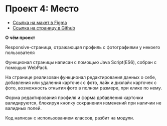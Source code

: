 # Проект 4: Место

* [Ссылка на макет в Figma](https://www.figma.com/file/StZjf8HnoeLdiXS7dYrLAh/JavaScript.-Sprint-4)
* [Ссылка на страницу в Github](https://valeria-panda.github.io/mesto/)

**О чём проект**

Responsive-страница, отражающая профиль с фотографиями у некоего пользователя

Функционал страницы написан с помощью Java Script(ES6), собран с помощью WebPack.

На странице реализован функционал редактирования данных о себе, добавления или удаления карточек с фото,
лайк и дизлайк карточек с фото, возможность откытия фото в полном размере, при клике по нему.

Форма редактирования профиля и форма добавления карточки валидируются, блокируя кнопку сохранения изменений при наличии не валидных полей.

Код написан с использованием классов, разбит на модули. 

